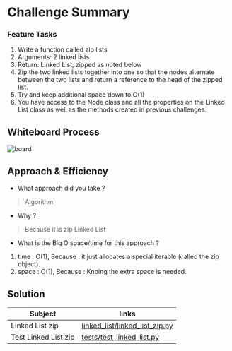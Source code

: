 # Challenge Summary

### Feature Tasks

1. Write a function called zip lists
2. Arguments: 2 linked lists
3. Return: Linked List, zipped as noted below
4. Zip the two linked lists together into one so that the nodes alternate between the two lists and return a reference to the head of the zipped list.
5. Try and keep additional space down to O(1)
6. You have access to the Node class and all the properties on the Linked List class as well as the methods created in previous challenges.


## Whiteboard Process
![board](https://github.com/mrobeidat/data-structures-and-algorithms-401/blob/linked-list-zip/linked-list-zip.jpg?raw=true)

## Approach & Efficiency

* What approach did you take ? 

> Algorithm 
* Why ? 

> Because it is zip Linked List
* What is the Big O space/time for this approach ?

1. time : O(1), Because :  it just allocates a special iterable (called the zip object).
2. space : O(1), Because : Knoing the extra space is needed.

## Solution

 
| Subject     | links |
| ----------- | ----------- |
| Linked List zip | [linked_list/linked_list_zip.py](https://github.com/mrobeidat/data-structures-and-algorithms-401/blob/main/linked-list-zip/linked-list-zip/linked_list/linked_list.py) |
| Test Linked List zip | [tests/test_linked_list.py](https://github.com/mrobeidat/data-structures-and-algorithms-401/blob/main/linked-list-zip/linked-list-zip/tests/test_linked_list.py) |

